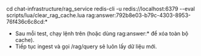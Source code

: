 cd chat-infrastructure/rag_service
  redis-cli -u redis://localhost:6379 --eval scripts/lua/clear_rag_cache.lua rag:answer:792b8e03-b79c-4303-8953-
  76f436c6c8cd:*

  - Sau mỗi test, chạy lệnh trên (hoặc dùng rag:answer:* để xóa toàn bộ cache).
  - Tiếp tục ingest và gọi /rag/query sẽ luôn lấy dữ liệu mới.